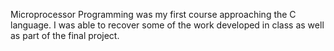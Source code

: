 
Microprocessor Programming was my first course approaching the C language. I was able to recover some of the work developed in class as well as part of the final project.